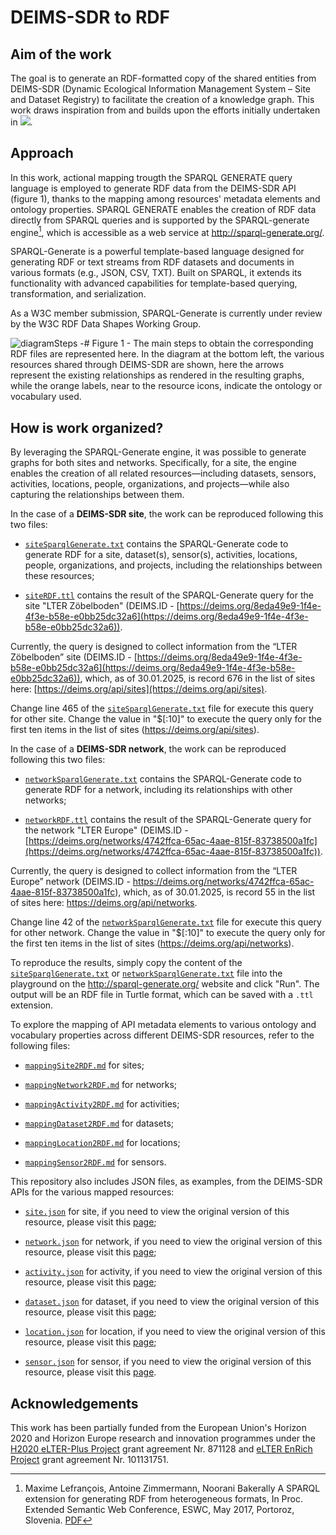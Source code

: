 # DEIMS-SDR to RDF

## Aim of the work
The goal is to generate an RDF-formatted copy of the shared entities from DEIMS-SDR (Dynamic Ecological Information Management System – Site and Dataset Registry) to facilitate the creation of a knowledge graph. This work draws inspiration from and builds upon the efforts initially undertaken in [![](https://img.shields.io/badge/doi-10.5281/zenodo.7313046-yellow.svg)](https://doi.org/10.5281/zenodo.7313046).

## Approach
In this work, actional mapping trougth the SPARQL GENERATE query language is employed to generate RDF data from the DEIMS-SDR API (figure 1), thanks to the mapping among resources' metadata elements and ontology properties.
SPARQL GENERATE enables the creation of RDF data directly from SPARQL queries and is supported by the SPARQL-generate engine[^1], which is accessible as a web service at http://sparql-generate.org/.
[^1]: Maxime Lefrançois, Antoine Zimmermann, Noorani Bakerally A SPARQL extension for generating RDF from heterogeneous formats, In Proc. Extended Semantic Web Conference, ESWC, May 2017, Portoroz, Slovenia. [PDF](http://www.maxime-lefrancois.info/docs/LefrancoisZimmermannBakerally-ESWC2017-Generate.pdf)

SPARQL-Generate is a powerful template-based language designed for generating RDF or text streams from RDF datasets and documents in various formats (e.g., JSON, CSV, TXT). Built on SPARQL, it extends its functionality with advanced capabilities for template-based querying, transformation, and serialization.

As a W3C member submission, SPARQL-Generate is currently under review by the W3C RDF Data Shapes Working Group.

![diagramSteps](https://github.com/user-attachments/assets/35232ac2-8dbb-45cb-955b-9377328032f1 "The main steps to obtain the corresponding RDF files are represented here. In the diagram at the bottom left, the various resources shared through DEIMS-SDR are shown, here the arrows represent the existing relationships as rendered in the resulting graphs, while the orange labels, near to the resource icons, indicate the ontology or vocabulary used.")
-# Figure 1 - The main steps to obtain the corresponding RDF files are represented here. In the diagram at the bottom left, the various resources shared through DEIMS-SDR are shown, here the arrows represent the existing relationships as rendered in the resulting graphs, while the orange labels, near to the resource icons, indicate the ontology or vocabulary used.


## How is work organized?
By leveraging the SPARQL-Generate engine, it was possible to generate graphs for both sites and networks. Specifically, for a site, the engine enables the creation of all related resources—including datasets, sensors, activities, locations, people, organizations, and projects—while also capturing the relationships between them.

In the case of a **DEIMS-SDR site**, the work can be reproduced following this two files:
- [`siteSparqlGenerate.txt`](siteSparqlGenerate.txt) contains the SPARQL-Generate code to generate RDF for a site, dataset(s), sensor(s), activities, locations, people, organizations, and projects, including the relationships between these resources;

- [`siteRDF.ttl`](siteRDF.ttl) contains the result of the SPARQL-Generate query for the site "LTER Zöbelboden" (DEIMS.ID - [https://deims.org/8eda49e9-1f4e-4f3e-b58e-e0bb25dc32a6](https://deims.org/8eda49e9-1f4e-4f3e-b58e-e0bb25dc32a6)).

Currently, the query is designed to collect information from the “LTER Zöbelboden” site (DEIMS.ID - [https://deims.org/8eda49e9-1f4e-4f3e-b58e-e0bb25dc32a6](https://deims.org/8eda49e9-1f4e-4f3e-b58e-e0bb25dc32a6)), which, as of 30.01.2025, is record 676 in the list of sites here: [https://deims.org/api/sites](https://deims.org/api/sites).

Change line 465 of the [`siteSparqlGenerate.txt`](siteSparqlGenerate.txt) file for execute this query for other site. Change the value in "$[:10]" to execute the query only for the first ten items in the list of sites (https://deims.org/api/sites).


In the case of a **DEIMS-SDR network**, the work can be reproduced following this two files:
- [`networkSparqlGenerate.txt`](networkSparqlGenerate.txt) contains the SPARQL-Generate code to generate RDF for a network, including its relationships with other networks;

- [`networkRDF.ttl`](networkRDF.ttl) contains the result of the SPARQL-Generate query for the network "LTER Europe" (DEIMS.ID - [https://deims.org/networks/4742ffca-65ac-4aae-815f-83738500a1fc](https://deims.org/networks/4742ffca-65ac-4aae-815f-83738500a1fc)).

Currently, the query is designed to collect information from the “LTER Europe” network (DEIMS.ID - https://deims.org/networks/4742ffca-65ac-4aae-815f-83738500a1fc), which, as of 30.01.2025, is record 55 in the list of sites here: https://deims.org/api/networks.

Change line 42 of the [`networkSparqlGenerate.txt`](networkSparqlGenerate.txt) file for execute this query for other network. Change the value in "$[:10]" to execute the query only for the first ten items in the list of sites (https://deims.org/api/networks).

To reproduce the results, simply copy the content of the [`siteSparqlGenerate.txt`](siteSparqlGenerate.txt) or [`networkSparqlGenerate.txt`](networkSparqlGenerate.txt) file into the playground on the http://sparql-generate.org/ website and click "Run".
The output will be an RDF file in Turtle format, which can be saved with a `.ttl` extension.


To explore the mapping of API metadata elements to various ontology and vocabulary properties across different DEIMS-SDR resources, refer to the following files:
- [`mappingSite2RDF.md`](mappingSite2RDF.md) for sites;

- [`mappingNetwork2RDF.md`](mappingNetwork2RDF.md) for networks;

- [`mappingActivity2RDF.md`](mappingActivity2RDF.md) for activities;

- [`mappingDataset2RDF.md`](mappingDataset2RDF.md) for datasets;

- [`mappingLocation2RDF.md`](mappingLocation2RDF.md) for locations;

- [`mappingSensor2RDF.md`](mappingSensor2RDF.md) for sensors.


This repository also includes JSON files, as examples, from the DEIMS-SDR APIs for the various mapped resources:
- [`site.json`](site.json) for site, if you need to view the original version of this resource, please visit this [page](https://deims.org/api/sites/8eda49e9-1f4e-4f3e-b58e-e0bb25dc32a6);

- [`network.json`](network.json) for network, if you need to view the original version of this resource, please visit this [page](https://deims.org/api/networks/4742ffca-65ac-4aae-815f-83738500a1fc);

- [`activity.json`](activity.json) for activity, if you need to view the original version of this resource, please visit this [page](https://deims.org/api/activities/4efaa2f2-6f4a-4f75-b95c-c3ffb13594a5);

- [`dataset.json`](dataset.json) for dataset, if you need to view the original version of this resource, please visit this [page](https://deims.org/api/datasets/cd1fb6f8-5e57-11e3-aa73-005056ab003f);

- [`location.json`](location.json) for location, if you need to view the original version of this resource, please visit this [page](https://deims.org/api/locations/12b38f3f-7e72-425a-80c7-7cad35ce4c7b);

- [`sensor.json`](sensor.json) for sensor, if you need to view the original version of this resource, please visit this [page](https://deims.org/api/sensors/fb583610-fe71-4793-b1a9-43097ed5c3e3).

## Acknowledgements
This work has been partially funded from the European Union's Horizon 2020 and Horizon Europe research and innovation programmes under the [H2020 eLTER-Plus Project](https://elter-ri.eu/elter-plus) grant agreement Nr. 871128 and [eLTER EnRich Project](https://elter-ri.eu/elter-enrich) grant agreement Nr. 101131751.
